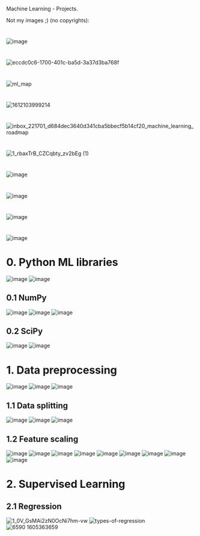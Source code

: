Machine Learning - Projects.

Not my images ;) (no copyrights):

#
![image](https://github.com/juliuszlosinski/MachineLearning-Projects/assets/72278818/f927d833-97bd-4e07-96be-e7252fe0a347)
#
![eccdc0c6-1700-401c-ba5d-3a37d3ba768f](https://github.com/juliuszlosinski/MachineLearning-Projects/assets/72278818/5c1684e2-db75-4560-b5a3-78937ad13513)
#
![ml_map](https://github.com/juliuszlosinski/MachineLearning-Projects/assets/72278818/86801680-5ff3-4c57-bc3a-8ce2424d16cc)
#
![1612103999214](https://github.com/juliuszlosinski/MachineLearning-Projects/assets/72278818/960f768b-1125-43d8-bfe2-d3bdfd6a70aa)
#
![inbox_221701_d684dec3640d341cba5bbecf5b14cf20_machine_learning_roadmap](https://github.com/juliuszlosinski/MachineLearning-Projects/assets/72278818/2b9fe4c1-1580-43c8-b7ee-304225734203)
#
![1_rbaxTrB_CZCqbty_zv2bEg (1)](https://github.com/juliuszlosinski/MachineLearning-Projects/assets/72278818/7c96b6b5-0554-49f6-9b02-5d78cf161a27)
#
![image](https://github.com/juliuszlosinski/MachineLearning-Projects/assets/72278818/23f85f20-bf7f-4395-9139-523a6e838915)
#
![image](https://github.com/juliuszlosinski/MachineLearning-Projects/assets/72278818/985b36e4-c4ac-4e99-8706-9df9960253f2)

#
![image](https://github.com/juliuszlosinski/MachineLearning-Projects/assets/72278818/9bf3b1a1-be8e-49ed-9540-01ac6407394c)

#
![image](https://github.com/juliuszlosinski/MachineLearning-Projects/assets/72278818/048b81ff-028d-46d1-a6be-201a0105e1c0)

# 0. Python ML libraries
![image](https://github.com/juliuszlosinski/MachineLearning-Projects/assets/72278818/f768c412-f4ec-4c12-b56e-b306158138f7)
![image](https://github.com/juliuszlosinski/MachineLearning-Projects/assets/72278818/fd950d1a-e78e-44d2-bf67-65f202b7ab91)

## 0.1 NumPy
![image](https://github.com/juliuszlosinski/MachineLearning-Projects/assets/72278818/ccd39c99-2f19-4b0b-a2e7-b02977cb5e68)
![image](https://github.com/juliuszlosinski/MachineLearning-Projects/assets/72278818/6f3c003d-ed6b-405d-87ae-c6e4705717b4)
![image](https://github.com/juliuszlosinski/MachineLearning-Projects/assets/72278818/d6f72377-0b0f-4d41-a3f8-7ea1a915506a)

## 0.2 SciPy
![image](https://github.com/juliuszlosinski/MachineLearning-Projects/assets/72278818/ee63636e-d442-4d7f-acf0-75c1bfde3eb3)
![image](https://github.com/juliuszlosinski/MachineLearning-Projects/assets/72278818/e5cf9dce-3ff7-4204-863a-b93ae8285c4c)

# 1. Data preprocessing
![image](https://github.com/juliuszlosinski/MachineLearning-Projects/assets/72278818/5200d10c-9390-429a-8391-28818e486fcb)
![image](https://github.com/juliuszlosinski/MachineLearning-Projects/assets/72278818/1a6608bd-df29-4b82-a2f5-f9b3f2853daa)
![image](https://github.com/juliuszlosinski/MachineLearning-Projects/assets/72278818/8ed378f0-5116-46d7-b3d8-9c1f0f5b65f9)

## 1.1 Data splitting
![image](https://github.com/juliuszlosinski/MachineLearning-Projects/assets/72278818/d46f4b7d-928f-4d5e-b958-be9a03b0d480)
![image](https://github.com/juliuszlosinski/MachineLearning-Projects/assets/72278818/1c1bebc8-11de-4a67-84f3-e92b64331c9d)
![image](https://github.com/juliuszlosinski/MachineLearning-Projects/assets/72278818/0968dcf0-7ce0-4b3d-8f50-4961bdb3ca1b)

## 1.2 Feature scaling

![image](https://github.com/juliuszlosinski/MachineLearning-Projects/assets/72278818/7ccfa828-37f6-43c2-836e-c77452929f32)
![image](https://github.com/juliuszlosinski/MachineLearning-Projects/assets/72278818/bebafa89-e925-440d-b95e-94871304c259)
![image](https://github.com/juliuszlosinski/MachineLearning-Projects/assets/72278818/2e08c0a5-c52e-4fcc-aa84-1fd8c9c20675)
![image](https://github.com/juliuszlosinski/MachineLearning-Projects/assets/72278818/c3cbbbc7-3fb7-4f9b-b002-9e59b5e0ae12)
![image](https://github.com/juliuszlosinski/MachineLearning-Projects/assets/72278818/b5294f0b-7d78-47be-a8a7-ea84f166b69a)
![image](https://github.com/juliuszlosinski/MachineLearning-Projects/assets/72278818/69a35edf-f13e-4226-ac36-452885ab53e8)
![image](https://github.com/juliuszlosinski/MachineLearning-Projects/assets/72278818/dad76a04-2109-4f37-a473-05bcb26d5c1d)
![image](https://github.com/juliuszlosinski/MachineLearning-Projects/assets/72278818/2e9af4b1-49b4-4946-8646-94177b278013)
![image](https://github.com/juliuszlosinski/MachineLearning-Projects/assets/72278818/56a5c705-faca-4779-8085-814063b040d7)


# 2. Supervised Learning

## 2.1 Regression

![1_0V_GsMAi2zN0OcNi7hm-vw](https://github.com/juliuszlosinski/MachineLearning-Projects/assets/72278818/6b74e795-4c6e-41a6-969b-6cd0383f81c3)
![types-of-regression](https://github.com/juliuszlosinski/MachineLearning-Projects/assets/72278818/3f97f217-591b-4673-ba16-57c3b9dd912a)
![6590 1605363659](https://github.com/juliuszlosinski/MachineLearning-Projects/assets/72278818/87d376e0-08f3-4728-8b6f-381601b8f883)
